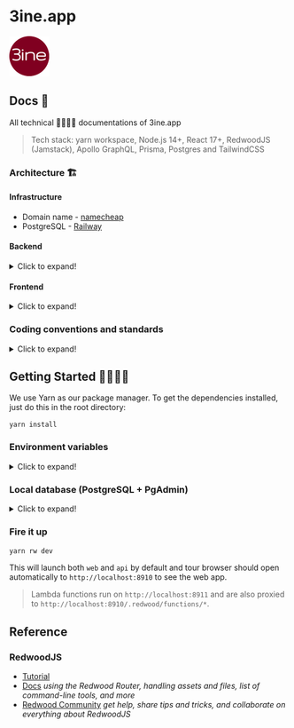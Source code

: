 # 3ine.app

<img src="web/public/images/icon-72x72.png" alt="3ine.app">

## Docs 📁

All technical 👨‍💻👩‍💻 documentations of 3ine.app

> Tech stack: yarn workspace, Node.js 14+, React 17+, RedwoodJS (Jamstack), Apollo GraphQL, Prisma, Postgres and TailwindCSS

### Architecture 🏗️

#### Infrastructure

- Domain name - [namecheap](https://www.namecheap.com/)
- PostgreSQL - [Railway](https://railway.app/)

#### Backend

<details>
  <summary>Click to expand!</summary>

- TODO

</details>

#### Frontend

 <details>
  <summary>Click to expand!</summary>

- TODO

 </details>

### Coding conventions and standards

<details>
  <summary>Click to expand!</summary>

- Fundamental
- React
- Typescript
- TailwindCSS
- GraphQL
- Prisma
- PostgreSQL
- Jest
- Storybook
</details>

## Getting Started 👨‍💻👩‍💻

We use Yarn as our package manager. To get the dependencies installed, just do this in the root directory:

```terminal
yarn install
```

### Environment variables

<details>
  <summary>Click to expand!</summary>

`.env.defaults`

See [Local Postgres](#local-postgres) to setup your database for local development

```bash
REDWOOD_SECURE_SERVICES=1
# Local Postgres setup is required
DATABASE_URL="postgresql://postgres:postgres@localhost:5432/pb?connection_limit=1"
```

`.env`

Create `.env` file at the root directory

```
cd 3ine
touch .env
```

</details>

### Local database (PostgreSQL + PgAdmin)

<details>
  <summary>Click to expand!</summary>

Install `Docker Desktop` which comes with CLI `docker`

- [Apple Mac](https://docs.docker.com/docker-for-mac/install/)
- [Windows](https://docs.docker.com/docker-for-windows/install/)

Check `docker` CLI after installation

```terminal
> which docker
/usr/local/bin/docker

> which docker-compose
/usr/local/bin/docker-compose
```

Launch docker containers

```terminal
cd property-beacon
docker-compose -f docker-compose.yml up
```

then you should see `Postgres` and `PgAdmin` are up and running. Since the containers are initialized so you can launch containers via Docker Desktop next time instead of CLI.

<img src="docs/docker-desktop.png" alt="Docker Desktop">

apply all db migration scripts

```bash
yarn rw prisma migrate dev
```

`PgAdmin` run on http://localhost:8080/ with `admin@propertybeacon.com/admin` _(username/password)_. You will need to change your database server connection to your actual machine IP address since the two docker containers are running at its independent environment (the same as running on two different machines).

<img src="docs/pgadmin-connection.png" alt="Docker Desktop">

</details>

### Fire it up

```terminal
yarn rw dev
```

This will launch both `web` and `api` by default and tour browser should open automatically to `http://localhost:8910` to see the web app.

> Lambda functions run on `http://localhost:8911` and are also proxied to `http://localhost:8910/.redwood/functions/*`.

## Reference

### RedwoodJS

- [Tutorial](https://redwoodjs.com/tutorial/welcome-to-redwood)
- [Docs](https://redwoodjs.com/docs/introduction) _using the Redwood Router, handling assets and files, list of command-line tools, and more_
- [Redwood Community](https://community.redwoodjs.com) _get help, share tips and tricks, and collaborate on everything about RedwoodJS_
